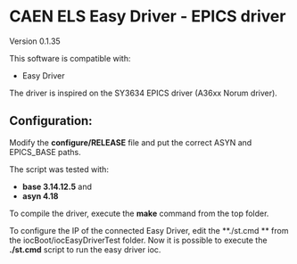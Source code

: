 # CAEN ELS Easy Driver - EPICS driver


Version 0.1.35

This software is compatible with:

- Easy Driver

The driver is inspired on the SY3634 EPICS driver (A36xx Norum driver).



## Configuration:

Modify the **configure/RELEASE** file and put the correct ASYN and EPICS_BASE paths.

The script was tested with:

- **base 3.14.12.5** and 
- **asyn 4.18**

To compile the driver, execute the **make** command from the top folder.



To configure the IP of the connected Easy Driver, edit the **./st.cmd ** from the iocBoot/iocEasyDriverTest folder. Now it is possible to execute the **./st.cmd** script  to run the easy driver ioc.

